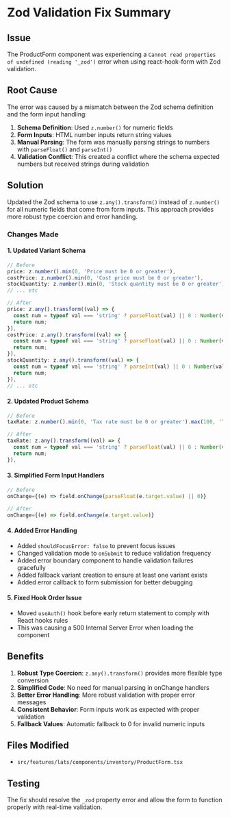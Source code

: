 # Zod Validation Fix Summary

## Issue
The ProductForm component was experiencing a `Cannot read properties of undefined (reading '_zod')` error when using react-hook-form with Zod validation.

## Root Cause
The error was caused by a mismatch between the Zod schema definition and the form input handling:

1. **Schema Definition**: Used `z.number()` for numeric fields
2. **Form Inputs**: HTML number inputs return string values
3. **Manual Parsing**: The form was manually parsing strings to numbers with `parseFloat()` and `parseInt()`
4. **Validation Conflict**: This created a conflict where the schema expected numbers but received strings during validation

## Solution
Updated the Zod schema to use `z.any().transform()` instead of `z.number()` for all numeric fields that come from form inputs. This approach provides more robust type coercion and error handling.

### Changes Made

#### 1. Updated Variant Schema
```typescript
// Before
price: z.number().min(0, 'Price must be 0 or greater'),
costPrice: z.number().min(0, 'Cost price must be 0 or greater'),
stockQuantity: z.number().min(0, 'Stock quantity must be 0 or greater'),
// ... etc

// After
price: z.any().transform((val) => {
  const num = typeof val === 'string' ? parseFloat(val) || 0 : Number(val) || 0;
  return num;
}),
costPrice: z.any().transform((val) => {
  const num = typeof val === 'string' ? parseFloat(val) || 0 : Number(val) || 0;
  return num;
}),
stockQuantity: z.any().transform((val) => {
  const num = typeof val === 'string' ? parseInt(val) || 0 : Number(val) || 0;
  return num;
}),
// ... etc
```

#### 2. Updated Product Schema
```typescript
// Before
taxRate: z.number().min(0, 'Tax rate must be 0 or greater').max(100, 'Tax rate must be 100 or less').default(0),

// After
taxRate: z.any().transform((val) => {
  const num = typeof val === 'string' ? parseFloat(val) || 0 : Number(val) || 0;
  return num;
}),
```

#### 3. Simplified Form Input Handlers
```typescript
// Before
onChange={(e) => field.onChange(parseFloat(e.target.value) || 0)}

// After
onChange={(e) => field.onChange(e.target.value)}
```

#### 4. Added Error Handling
- Added `shouldFocusError: false` to prevent focus issues
- Changed validation mode to `onSubmit` to reduce validation frequency
- Added error boundary component to handle validation failures gracefully
- Added fallback variant creation to ensure at least one variant exists
- Added error callback to form submission for better debugging

#### 5. Fixed Hook Order Issue
- Moved `useAuth()` hook before early return statement to comply with React hooks rules
- This was causing a 500 Internal Server Error when loading the component

## Benefits
1. **Robust Type Coercion**: `z.any().transform()` provides more flexible type conversion
2. **Simplified Code**: No need for manual parsing in onChange handlers
3. **Better Error Handling**: More robust validation with proper error messages
4. **Consistent Behavior**: Form inputs work as expected with proper validation
5. **Fallback Values**: Automatic fallback to 0 for invalid numeric inputs

## Files Modified
- `src/features/lats/components/inventory/ProductForm.tsx`

## Testing
The fix should resolve the `_zod` property error and allow the form to function properly with real-time validation.

